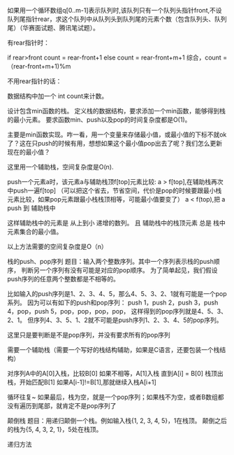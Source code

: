 

如果用一个循环数组q[0..m-1]表示队列时,该队列只有一个队列头指针front,不设队列尾指针rear，求这个队列中从队列头到队列尾的元素个数（包含队列头、队列尾）（华赛面试题、腾讯笔试题）。

有rear指针时：

if rear>front  count = rear-front+1
else  count = rear-front+m+1
综合，count = （rear-front+m+1)%m

不用rear指针的话：

数据结构中加一个 int count来计数。





设计包含min函数的栈。
定义栈的数据结构，要求添加一个min函数，能够得到栈的最小元素。
要求函数min、push以及pop的时间复杂度都是O(1)。

主要是min函数实现。咋一看，用一个变量来存储最小值，或最小值的下标不就ok了？这在只push的时候有用，想想如果这个最小值pop出去了呢？我们怎么更新现在的最小值？

这里用一个辅助栈，空间复杂度是O(n).

push一个元素a时，该元素a与辅助栈顶f[top]元素比较:
a > f[top],在辅助栈再次中push一遍f[top] （可以把这个省去，节省空间，代价是pop的时候要跟最小栈元素比较，如果pop元素跟最小栈栈顶相等，可能最小值要变了） 
a < f(top),把 a push 到 辅助栈中    

这样辅助栈中的元素是 从上到小 递增的数列。
且 辅助栈中的栈顶元素 总是 栈中元素集合的最小值。

以上方法需要的空间复杂度是O（n）






栈的push、pop序列
题目：输入两个整数序列。其中一个序列表示栈的push顺序，
判断另一个序列有没有可能是对应的pop顺序。
为了简单起见，我们假设push序列的任意两个整数都是不相等的。  

比如输入的push序列是1、2、3、4、5，那么4、5、3、2、1就有可能是一个pop系列。
因为可以有如下的push和pop序列：
push 1，push 2，push 3，push 4，pop，push 5，pop，pop，pop，pop，
这样得到的pop序列就是4、5、3、2、1。
但序列4、3、5、1、2就不可能是push序列1、2、3、4、5的pop序列。


这里只是要判断是不是pop序列，并没有要求所有的pop序列

需要一个辅助栈（需要一个写好的栈结构辅助，如果是C语言，还要包装一个栈结构）

对序列A中的A[0]入栈，比较B[0]
如果不相等，A[1]入栈
直到A[i] = B[0]
栈顶出栈，开始匹配B[1]
如果A[i-1]!=B[1],那就继续入栈A[i+1]

循环往复~
如果最后，栈为空，就是一个pop序列；如果栈不为空，或者B数组都没有遍历到尾部，就肯定不是pop序列了





颠倒栈
题目：用递归颠倒一个栈。例如输入栈{1, 2, 3, 4, 5}，1在栈顶。
颠倒之后的栈为{5, 4, 3, 2, 1}，5处在栈顶。

递归方法




 



 